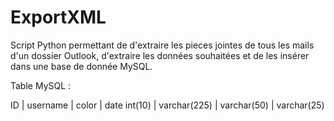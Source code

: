 # ExportXML

Script Python permettant de d'extraire les pieces jointes de tous les mails d'un dossier Outlook,
d'extraire les données souhaitées et de les insérer dans une base de donnée MySQL.

Table MySQL :

ID      | username     | color       | date
int(10) | varchar(225) | varchar(50) | varchar(25)
